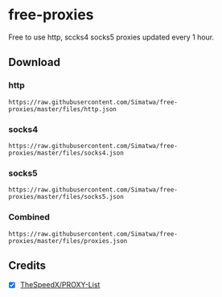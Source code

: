# free-proxies
Free to use http, sccks4 socks5 proxies updated every 1 hour.

## Download

### http

   ```
   https://raw.githubusercontent.com/Simatwa/free-proxies/master/files/http.json
   ```

### socks4

   ```
   https://raw.githubusercontent.com/Simatwa/free-proxies/master/files/socks4.json
   ```

### socks5

   ```
   https://raw.githubusercontent.com/Simatwa/free-proxies/master/files/socks5.json
   ```

### Combined

   ```
   https://raw.githubusercontent.com/Simatwa/free-proxies/master/files/proxies.json
   ```

## Credits

- [x] [TheSpeedX/PROXY-List](https://github.com/TheSpeedX/PROXY-List)